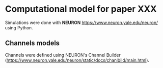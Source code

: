 # Computational model for paper XXX

Simulations were done with **NEURON** https://www.neuron.yale.edu/neuron/
using Python.

## Channels models

Channels were defined using NEURON's Channel Builder (https://www.neuron.yale.edu/neuron/static/docs/chanlbild/main.html).










